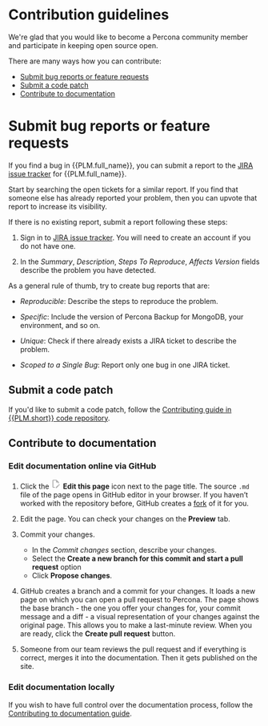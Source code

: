 # Contribution guidelines

We're glad that you would like to become a Percona community member and participate in keeping open source open.  

There are many ways how you can contribute:

* [Submit bug reports or feature requests](#submit-bug-reports-or-feature-requests)
* [Submit a code patch](#submit-a-code-patch)
* [Contribute to documentation](#contribute-to-documentation)

# Submit bug reports or feature requests

If you find a bug in {{PLM.full_name}}, you can submit a report to the [JIRA issue tracker](https://jira.percona.com/projects/PLM) for {{PLM.full_name}}.

Start by searching the open tickets for a similar report. If you find that
someone else has already reported your problem, then you can upvote that report
to increase its visibility.

If there is no existing report, submit a report following these steps:


1. Sign in to [JIRA issue tracker](https://jira.percona.com/projects/PLM). You will need to create an account if you do not have one.

2. In the *Summary*, *Description*, *Steps To Reproduce*, *Affects Version* fields
describe the problem you have detected. 

As a general rule of thumb, try to create bug reports that are:


* *Reproducible*: Describe the steps to reproduce the problem.


* *Specific*: Include the version of Percona Backup for MongoDB, your environment, and so on.


* *Unique*: Check if there already exists a JIRA ticket to describe
the problem.


* *Scoped to a Single Bug*: Report only one bug in one JIRA ticket.

## Submit a code patch

If you'd like to submit a code patch, follow the [Contributing guide in {{PLM.short}} code repository](https://github.com/percona/pecrona-mongolink/blob/main/README.md#contributing). 

## Contribute to documentation

### Edit documentation online via GitHub

1. Click the <img src="_resource/.icons/edit_page.png" width="20px" height="20px"/> **Edit this page** icon next to the page title. The source `.md` file of the page opens in GitHub editor in your browser. If you haven’t worked with the repository before, GitHub creates a [fork](https://docs.github.com/en/github/getting-started-with-github/fork-a-repo) of it for you.

2. Edit the page. You can check your changes on the **Preview** tab.

3. Commit your changes.

	 - In the *Commit changes* section, describe your changes.
	 - Select the **Create a new branch for this commit and start a pull request** option
	 - Click **Propose changes**.

4. GitHub creates a branch and a commit for your changes. It loads a new page on which you can open a pull request to Percona. The page shows the base branch - the one you offer your changes for, your commit message and a diff - a visual representation of your changes against the original page.  This allows you to make a last-minute review. When you are ready, click the **Create pull request** button.
5. Someone from our team reviews the pull request and if everything is correct, merges it into the documentation. Then it gets published on the site.

### Edit documentation locally

If you wish to have full control over the documentation process, follow the [Contributing to documentation guide](https://github.com/Percona-Lab/PLM-docs/blob/main/CONTRIBUTING.md).
